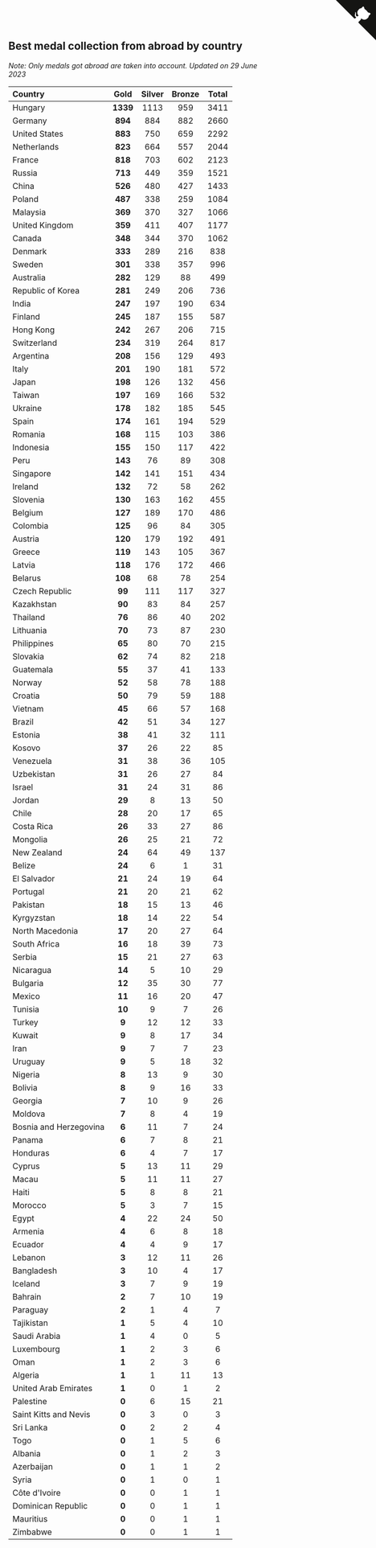 ## Best medal collection from abroad by country

*Note: Only medals got abroad are taken into account.*
*Updated on 29 June 2023*

| Country | Gold | Silver | Bronze | Total |
| :--- | :--: | :--: | :--: | :--: |
| Hungary | **1339** | 1113 | 959 | 3411 |
| Germany | **894** | 884 | 882 | 2660 |
| United States | **883** | 750 | 659 | 2292 |
| Netherlands | **823** | 664 | 557 | 2044 |
| France | **818** | 703 | 602 | 2123 |
| Russia | **713** | 449 | 359 | 1521 |
| China | **526** | 480 | 427 | 1433 |
| Poland | **487** | 338 | 259 | 1084 |
| Malaysia | **369** | 370 | 327 | 1066 |
| United Kingdom | **359** | 411 | 407 | 1177 |
| Canada | **348** | 344 | 370 | 1062 |
| Denmark | **333** | 289 | 216 | 838 |
| Sweden | **301** | 338 | 357 | 996 |
| Australia | **282** | 129 | 88 | 499 |
| Republic of Korea | **281** | 249 | 206 | 736 |
| India | **247** | 197 | 190 | 634 |
| Finland | **245** | 187 | 155 | 587 |
| Hong Kong | **242** | 267 | 206 | 715 |
| Switzerland | **234** | 319 | 264 | 817 |
| Argentina | **208** | 156 | 129 | 493 |
| Italy | **201** | 190 | 181 | 572 |
| Japan | **198** | 126 | 132 | 456 |
| Taiwan | **197** | 169 | 166 | 532 |
| Ukraine | **178** | 182 | 185 | 545 |
| Spain | **174** | 161 | 194 | 529 |
| Romania | **168** | 115 | 103 | 386 |
| Indonesia | **155** | 150 | 117 | 422 |
| Peru | **143** | 76 | 89 | 308 |
| Singapore | **142** | 141 | 151 | 434 |
| Ireland | **132** | 72 | 58 | 262 |
| Slovenia | **130** | 163 | 162 | 455 |
| Belgium | **127** | 189 | 170 | 486 |
| Colombia | **125** | 96 | 84 | 305 |
| Austria | **120** | 179 | 192 | 491 |
| Greece | **119** | 143 | 105 | 367 |
| Latvia | **118** | 176 | 172 | 466 |
| Belarus | **108** | 68 | 78 | 254 |
| Czech Republic | **99** | 111 | 117 | 327 |
| Kazakhstan | **90** | 83 | 84 | 257 |
| Thailand | **76** | 86 | 40 | 202 |
| Lithuania | **70** | 73 | 87 | 230 |
| Philippines | **65** | 80 | 70 | 215 |
| Slovakia | **62** | 74 | 82 | 218 |
| Guatemala | **55** | 37 | 41 | 133 |
| Norway | **52** | 58 | 78 | 188 |
| Croatia | **50** | 79 | 59 | 188 |
| Vietnam | **45** | 66 | 57 | 168 |
| Brazil | **42** | 51 | 34 | 127 |
| Estonia | **38** | 41 | 32 | 111 |
| Kosovo | **37** | 26 | 22 | 85 |
| Venezuela | **31** | 38 | 36 | 105 |
| Uzbekistan | **31** | 26 | 27 | 84 |
| Israel | **31** | 24 | 31 | 86 |
| Jordan | **29** | 8 | 13 | 50 |
| Chile | **28** | 20 | 17 | 65 |
| Costa Rica | **26** | 33 | 27 | 86 |
| Mongolia | **26** | 25 | 21 | 72 |
| New Zealand | **24** | 64 | 49 | 137 |
| Belize | **24** | 6 | 1 | 31 |
| El Salvador | **21** | 24 | 19 | 64 |
| Portugal | **21** | 20 | 21 | 62 |
| Pakistan | **18** | 15 | 13 | 46 |
| Kyrgyzstan | **18** | 14 | 22 | 54 |
| North Macedonia | **17** | 20 | 27 | 64 |
| South Africa | **16** | 18 | 39 | 73 |
| Serbia | **15** | 21 | 27 | 63 |
| Nicaragua | **14** | 5 | 10 | 29 |
| Bulgaria | **12** | 35 | 30 | 77 |
| Mexico | **11** | 16 | 20 | 47 |
| Tunisia | **10** | 9 | 7 | 26 |
| Turkey | **9** | 12 | 12 | 33 |
| Kuwait | **9** | 8 | 17 | 34 |
| Iran | **9** | 7 | 7 | 23 |
| Uruguay | **9** | 5 | 18 | 32 |
| Nigeria | **8** | 13 | 9 | 30 |
| Bolivia | **8** | 9 | 16 | 33 |
| Georgia | **7** | 10 | 9 | 26 |
| Moldova | **7** | 8 | 4 | 19 |
| Bosnia and Herzegovina | **6** | 11 | 7 | 24 |
| Panama | **6** | 7 | 8 | 21 |
| Honduras | **6** | 4 | 7 | 17 |
| Cyprus | **5** | 13 | 11 | 29 |
| Macau | **5** | 11 | 11 | 27 |
| Haiti | **5** | 8 | 8 | 21 |
| Morocco | **5** | 3 | 7 | 15 |
| Egypt | **4** | 22 | 24 | 50 |
| Armenia | **4** | 6 | 8 | 18 |
| Ecuador | **4** | 4 | 9 | 17 |
| Lebanon | **3** | 12 | 11 | 26 |
| Bangladesh | **3** | 10 | 4 | 17 |
| Iceland | **3** | 7 | 9 | 19 |
| Bahrain | **2** | 7 | 10 | 19 |
| Paraguay | **2** | 1 | 4 | 7 |
| Tajikistan | **1** | 5 | 4 | 10 |
| Saudi Arabia | **1** | 4 | 0 | 5 |
| Luxembourg | **1** | 2 | 3 | 6 |
| Oman | **1** | 2 | 3 | 6 |
| Algeria | **1** | 1 | 11 | 13 |
| United Arab Emirates | **1** | 0 | 1 | 2 |
| Palestine | **0** | 6 | 15 | 21 |
| Saint Kitts and Nevis | **0** | 3 | 0 | 3 |
| Sri Lanka | **0** | 2 | 2 | 4 |
| Togo | **0** | 1 | 5 | 6 |
| Albania | **0** | 1 | 2 | 3 |
| Azerbaijan | **0** | 1 | 1 | 2 |
| Syria | **0** | 1 | 0 | 1 |
| Côte d'Ivoire | **0** | 0 | 1 | 1 |
| Dominican Republic | **0** | 0 | 1 | 1 |
| Mauritius | **0** | 0 | 1 | 1 |
| Zimbabwe | **0** | 0 | 1 | 1 |


<a href="https://github.com/jonatanklosko/wca_statistics" class="github-corner" aria-label="View source on Github"><svg width="80" height="80" viewBox="0 0 250 250" style="fill:#151513; color:#fff; position: absolute; top: 0; border: 0; right: 0;" aria-hidden="true"><path d="M0,0 L115,115 L130,115 L142,142 L250,250 L250,0 Z"></path><path d="M128.3,109.0 C113.8,99.7 119.0,89.6 119.0,89.6 C122.0,82.7 120.5,78.6 120.5,78.6 C119.2,72.0 123.4,76.3 123.4,76.3 C127.3,80.9 125.5,87.3 125.5,87.3 C122.9,97.6 130.6,101.9 134.4,103.2" fill="currentColor" style="transform-origin: 130px 106px;" class="octo-arm"></path><path d="M115.0,115.0 C114.9,115.1 118.7,116.5 119.8,115.4 L133.7,101.6 C136.9,99.2 139.9,98.4 142.2,98.6 C133.8,88.0 127.5,74.4 143.8,58.0 C148.5,53.4 154.0,51.2 159.7,51.0 C160.3,49.4 163.2,43.6 171.4,40.1 C171.4,40.1 176.1,42.5 178.8,56.2 C183.1,58.6 187.2,61.8 190.9,65.4 C194.5,69.0 197.7,73.2 200.1,77.6 C213.8,80.2 216.3,84.9 216.3,84.9 C212.7,93.1 206.9,96.0 205.4,96.6 C205.1,102.4 203.0,107.8 198.3,112.5 C181.9,128.9 168.3,122.5 157.7,114.1 C157.9,116.9 156.7,120.9 152.7,124.9 L141.0,136.5 C139.8,137.7 141.6,141.9 141.8,141.8 Z" fill="currentColor" class="octo-body"></path></svg></a><style>.github-corner:hover .octo-arm{animation:octocat-wave 560ms ease-in-out}@keyframes octocat-wave{0%,100%{transform:rotate(0)}20%,60%{transform:rotate(-25deg)}40%,80%{transform:rotate(10deg)}}@media (max-width:500px){.github-corner:hover .octo-arm{animation:none}.github-corner .octo-arm{animation:octocat-wave 560ms ease-in-out}}</style>

